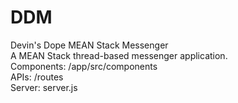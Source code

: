 # DDM
Devin's Dope MEAN Stack Messenger <br/>
A MEAN Stack thread-based messenger application. <br/>
Components: /app/src/components <br/>
APIs: /routes <br/>
Server: server.js 
